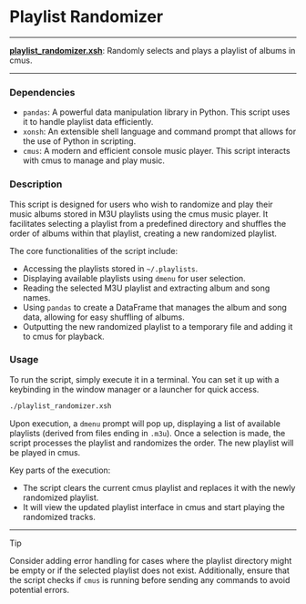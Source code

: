 # Playlist Randomizer

---

**[playlist_randomizer.xsh](playlist_randomizer.xsh)**: Randomly selects and plays a playlist of albums in cmus.

---

### Dependencies

- `pandas`: A powerful data manipulation library in Python. This script uses it to handle playlist data efficiently.
- `xonsh`: An extensible shell language and command prompt that allows for the use of Python in scripting.
- `cmus`: A modern and efficient console music player. This script interacts with cmus to manage and play music.

### Description

This script is designed for users who wish to randomize and play their music albums stored in M3U playlists using the cmus music player. It facilitates selecting a playlist from a predefined directory and shuffles the order of albums within that playlist, creating a new randomized playlist. 

The core functionalities of the script include:
- Accessing the playlists stored in `~/.playlists`.
- Displaying available playlists using `dmenu` for user selection.
- Reading the selected M3U playlist and extracting album and song names.
- Using `pandas` to create a DataFrame that manages the album and song data, allowing for easy shuffling of albums.
- Outputting the new randomized playlist to a temporary file and adding it to cmus for playback.

### Usage

To run the script, simply execute it in a terminal. You can set it up with a keybinding in the window manager or a launcher for quick access.

```bash
./playlist_randomizer.xsh
```

Upon execution, a `dmenu` prompt will pop up, displaying a list of available playlists (derived from files ending in `.m3u`). Once a selection is made, the script processes the playlist and randomizes the order. The new playlist will be played in cmus.

Key parts of the execution:
- The script clears the current cmus playlist and replaces it with the newly randomized playlist.
- It will view the updated playlist interface in cmus and start playing the randomized tracks.

---

> [!TIP]  
> Consider adding error handling for cases where the playlist directory might be empty or if the selected playlist does not exist. Additionally, ensure that the script checks if `cmus` is running before sending any commands to avoid potential errors.
